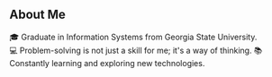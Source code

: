 ## About Me
🎓 Graduate in Information Systems from Georgia State University. <br/> 
💻 Problem-solving is not just a skill for me; it's a way of thinking.
📚 Constantly learning and exploring new technologies.
